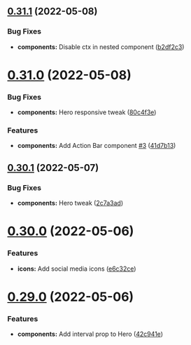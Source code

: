 ## [0.31.1](https://github.com/jacecotton/tcds/compare/v0.31.0...v0.31.1) (2022-05-08)


### Bug Fixes

* **components:** Disable ctx in nested component ([b2df2c3](https://github.com/jacecotton/tcds/commit/b2df2c3d1d3b5292a1d95306d5cda28a53872269))



# [0.31.0](https://github.com/jacecotton/tcds/compare/v0.30.1...v0.31.0) (2022-05-08)


### Bug Fixes

* **components:** Hero responsive tweak ([80c4f3e](https://github.com/jacecotton/tcds/commit/80c4f3e13e3e351ecd5d228a1858b8376c7ff8b9))


### Features

* **components:** Add Action Bar component [#3](https://github.com/jacecotton/tcds/issues/3) ([41d7b13](https://github.com/jacecotton/tcds/commit/41d7b130f5c9d337df2a501c4834a03a8a785bd2))



## [0.30.1](https://github.com/jacecotton/tcds/compare/v0.30.0...v0.30.1) (2022-05-07)


### Bug Fixes

* **components:** Hero tweak ([2c7a3ad](https://github.com/jacecotton/tcds/commit/2c7a3adbbde943196e9eb6977f55ab4b5c37999f))



# [0.30.0](https://github.com/jacecotton/tcds/compare/v0.29.0...v0.30.0) (2022-05-06)


### Features

* **icons:** Add social media icons ([e6c32ce](https://github.com/jacecotton/tcds/commit/e6c32cebd28e3a5ff10b0b81e7c46c4ed5638a1e))



# [0.29.0](https://github.com/jacecotton/tcds/compare/v0.28.2...v0.29.0) (2022-05-06)


### Features

* **components:** Add interval prop to Hero ([42c941e](https://github.com/jacecotton/tcds/commit/42c941e6b7b15b80da0fcb809b6aa1b17aa7e29a))



